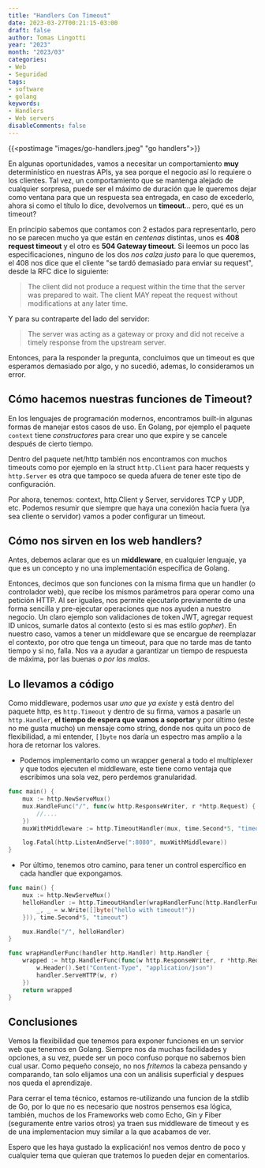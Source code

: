 ```yaml
---
title: "Handlers Con Timeout"
date: 2023-03-27T00:21:15-03:00
draft: false
author: Tomas Lingotti
year: "2023"
month: "2023/03"
categories:
- Web
- Seguridad
tags:
- software
- golang
keywords:
- Handlers
- Web servers
disableComments: false
---
```


{{<postimage "images/go-handlers.jpeg" "go handlers">}}

En algunas oportunidades, vamos a necesitar un comportamiento **muy** determinístico en nuestras APIs, ya sea porque el negocio así lo requiere o los clientes. Tal vez, un comportamiento que se mantenga alejado de cualquier sorpresa, puede ser el máximo de duración que le queremos dejar como ventana para que un respuesta sea entregada, en caso de excederlo, ahora si como el título lo dice, devolvemos un **timeout**... pero, qué es un timeout?

<!--more-->

En principio sabemos que contamos con 2 estados para representarlo, pero no se parecen mucho ya que están en _centenas_ distintas, unos es **408 request timeout** y el otro es **504 Gateway timeout**.
Si leemos un poco las especificaciones, ninguno de los dos _nos calza justo_ para lo que queremos, el 408 nos dice que el cliente "se tardó demasiado para enviar su request", desde la RFC dice lo siguiente:

> The client did not produce a request within the time that the server was prepared to wait. The client MAY repeat the request without modifications at any later time.

Y para su contraparte del lado del servidor:

> The server was acting as a gateway or proxy and did not receive a timely response from the upstream server.

Entonces, para la responder la pregunta, concluimos que un timeout es que esperamos demasiado por algo, y no sucedió, ademas, lo consideramos un error.

## Cómo hacemos nuestras funciones de Timeout?
En los lenguajes de programación modernos, encontramos built-in algunas formas de manejar estos casos de uso. En Golang, por ejemplo el paquete `context` tiene _constructores_ para crear uno que expire y se cancele después de cierto tiempo.

Dentro del paquete net/http también nos encontramos con muchos timeouts como por ejemplo en la struct `http.Client` para hacer requests y `http.Server` es otra que tampoco se queda afuera de tener este tipo de configuración.

Por ahora, tenemos: context, http.Client y Server, servidores TCP y UDP, etc. Podemos resumir que siempre que haya una conexión hacia fuera (ya sea cliente o servidor) vamos a poder configurar un timeout.

## Cómo nos sirven en los web handlers?
Antes, debemos aclarar que es un **middleware**, en cualquier lenguaje, ya que es un concepto y no una implementación específica de Golang. 

Entonces, decimos que son funciones con la misma firma que un handler (o controlador web), que recibe los mismos parámetros  para operar como una petición HTTP. Al ser iguales, nos permite ejecutarlo previamente de una forma sencilla y pre-ejecutar operaciones que nos ayuden a nuestro negocio. Un claro ejemplo son validaciones de token JWT, agregar request ID unicos, sumarle datos al contexto (esto si es mas estilo _gopher_).
En nuestro caso, vamos a tener un middleware que se encargue de reemplazar el contexto, por otro que tenga un timeout, para que no tarde mas de tanto tiempo y si no, falla. Nos va a ayudar a garantizar un tiempo de respuesta de máxima, por las buenas _o por las malas_.

## Lo llevamos a código
Como middleware, podemos usar _uno que ya existe_ y está dentro del paquete http, es `http.Timeout` y dentro de su firma, vamos a pasarle un `http.Handler`, **el tiempo de espera que vamos a soportar** y por último (este no me gusta mucho) un mensaje como string, donde nos quita un poco de flexibilidad, a mi entender, `[]byte` nos daría un espectro mas amplio a la hora de retornar los valores.

- Podemos implementarlo como un wrapper general a todo el multiplexer y que todos ejecuten el middleware, este tiene como ventaja que escribimos una sola vez, pero perdemos granularidad.

```go
func main() {
	mux := http.NewServeMux()
	mux.HandleFunc("/", func(w http.ResponseWriter, r *http.Request) {
		//....
	})
	muxWithMiddleware := http.TimeoutHandler(mux, time.Second*5, "timeout!")

	log.Fatal(http.ListenAndServe(":8080", muxWithMiddleware))
}
```

- Por último, tenemos otro camino, para tener un control espercífico en cada handler que expongamos.

```go
func main() {
	mux := http.NewServeMux()
	helloHandler := http.TimeoutHandler(wrapHandlerFunc(http.HandlerFunc(func(w http.ResponseWriter, r *http.Request) {
		_, _ = w.Write([]byte("hello with timeout!"))
	})), time.Second*5, "timeout")

	mux.Handle("/", helloHandler)
}

func wrapHandlerFunc(handler http.Handler) http.Handler {
	wrapped := http.HandlerFunc(func(w http.ResponseWriter, r *http.Request) {
		w.Header().Set("Content-Type", "application/json")
		handler.ServeHTTP(w, r)
	})
	return wrapped
}
```

## Conclusiones
Vemos la flexibilidad que tenemos para exponer funciones en un servior web que tenemos en Golang. Siempre nos da muchas facilidades y opciones, a su vez, puede ser un poco confuso porque no sabemos bien cual usar. Como pequeño consejo, no nos _fritemos_ la cabeza pensando y comparando, tan solo elijamos una con un análisis superficial y despues nos queda el aprendizaje.

Para cerrar el tema técnico, estamos re-utilizando una funcion de la stdlib de Go, por lo que no es necesario que nostros pensemos esa lógica, también, muchos de los Frameworks web como Echo, Gin y Fiber (seguramente entre varios otros) ya traen sus middleware de timeout y es de una implementacion muy similar a la que acabamos de ver.

Espero que les haya gustado la explicación! nos vemos dentro de poco y cualquier tema que quieran que tratemos lo pueden dejar en comentarios.
